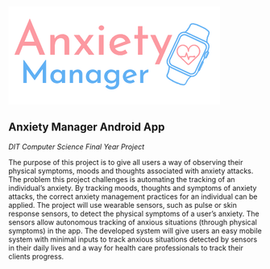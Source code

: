 ![alt text](https://github.com/KatieFitzgerald/Anxiety-Manager/raw/master/AnxietyManager/app/src/main/res/drawable/logo.PNG)

## Anxiety Manager Android App

*DIT Computer Science Final Year Project*

The purpose of this project is to give all users a way of observing their physical symptoms, moods and thoughts associated with anxiety attacks. The problem this project challenges is automating the tracking of an individual’s anxiety. By tracking moods, thoughts and symptoms of anxiety attacks, the correct anxiety management practices for an individual can be applied. The project will use wearable sensors, such as pulse or skin response sensors, to detect the physical symptoms of a user’s anxiety. The sensors allow autonomous tracking of anxious situations (through physical symptoms) in the app. The developed system will give users an easy mobile system with minimal inputs to track anxious situations detected by sensors in their daily lives and a way for health care professionals to track their clients progress. 
